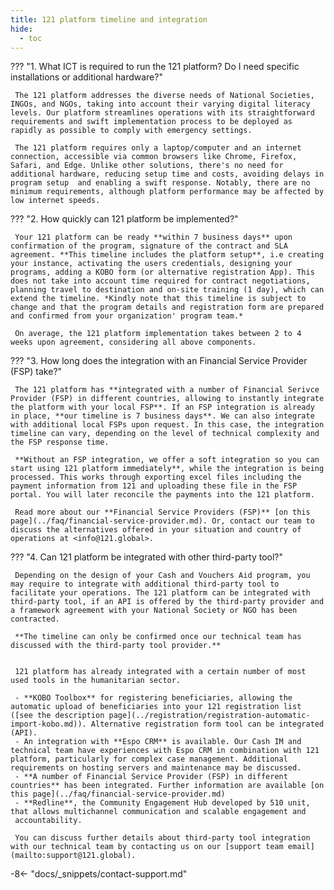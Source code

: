```yaml
---
title: 121 platform timeline and integration
hide:
  - toc
---
```


??? "1. What ICT is required to run the 121 platform? Do I need specific installations or additional hardware?"

     The 121 platform addresses the diverse needs of National Societies, INGOs, and NGOs, taking into account their varying digital literacy levels. Our platform streamlines operations with its straightforward requirements and swift implementation process to be deployed as rapidly as possible to comply with emergency settings.

     The 121 platform requires only a laptop/computer and an internet connection, accessible via common browsers like Chrome, Firefox, Safari, and Edge. Unlike other solutions, there's no need for additional hardware, reducing setup time and costs, avoiding delays in program setup  and enabling a swift response. Notably, there are no minimum requirements, although platform performance may be affected by low internet speeds.

??? "2. How quickly can 121 platform be implemented?"

     Your 121 platform can be ready **within 7 business days** upon confirmation of the program, signature of the contract and SLA agreement. **This timeline includes the platform setup**, i.e creating your instance, activating the users credentials, designing your programs, adding a KOBO form (or alternative registration App). This does not take into account time required for contract negotiations, planning travel to destination and on-site training (1 day), which can extend the timeline. *Kindly note that this timeline is subject to change and that the program details and registration form are prepared and confirmed from your organization' program team.*

     On average, the 121 platform implementation takes between 2 to 4 weeks upon agreement, considering all above components.

??? "3. How long does the integration with an Financial Service Provider (FSP) take?"

     The 121 platform has **integrated with a number of Financial Serivce Provider (FSP) in different countries, allowing to instantly integrate the platform with your local FSP**. If an FSP integration is already in place, **our timeline is 7 business days**. We can also integrate with additional local FSPs upon request. In this case, the integration timeline can vary, depending on the level of technical complexity and the FSP response time.

     **Without an FSP integration, we offer a soft integration so you can start using 121 platform immediately**, while the integration is being processed. This works through exporting excel files including the payment information from 121 and uploading these file in the FSP portal. You will later reconcile the payments into the 121 platform.

     Read more about our **Financial Service Providers (FSP)** [on this page](../faq/financial-service-provider.md). Or, contact our team to discuss the alternatives offered in your situation and country of operations at <info@121.global>.

??? "4. Can 121 platform be integrated with other third-party tool?"

     Depending on the design of your Cash and Vouchers Aid program, you may require to integrate with additional third-party tool to facilitate your operations. The 121 platform can be integrated with third-party tool, if an API is offered by the third-party provider and a framework agreement with your National Society or NGO has been contracted.

     **The timeline can only be confirmed once our technical team has discussed with the third-party tool provider.**


     121 platform has already integrated with a certain number of most used tools in the humanitarian sector.

     - **KOBO Toolbox** for registering beneficiaries, allowing the automatic upload of beneficiaries into your 121 registration list ([see the description page](../registration/registration-automatic-import-kobo.md)). Alternative registration form tool can be integrated (API).
     - An integration with **Espo CRM** is available. Our Cash IM and technical team have experiences with Espo CRM in combination with 121 platform, particularly for complex case management. Additional requirements on hosting servers and maintenance may be discussed.
     - **A number of Financial Service Provider (FSP) in different countries** has been integrated. Further information are available [on this page](../faq/financial-service-provider.md)
     - **Redline**, the Community Engagement Hub developed by 510 unit, that allows multichannel communication and scalable engagement and
     accountability.

     You can discuss further details about third-party tool integration with our technical team by contacting us on our [support team email](mailto:support@121.global).

-8<- "docs/\_snippets/contact-support.md"
